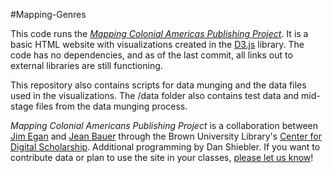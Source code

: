 #Mapping-Genres

This code runs the [_Mapping Colonial Americas Publishing Project_](http://www.stg.brown.edu/projects/mapping-genres/).  It is a basic HTML website with visualizations created in the [D3.js](http://www.d3js.org) library.  The code has no dependencies, and as of the last commit, all links out to external libraries are still functioning.

This repository also contains scripts for data munging and the data files used in the visualizations.  The /data folder also contains test data and mid-stage files from the data munging process.

_Mapping Colonial Americans Publishing Project_ is a collaboration between [Jim Egan](http://research.brown.edu/myresearch/James_Egan) and [Jean Bauer](http://www.jeanbauer.com) through the Brown University Library's [Center for Digital Scholarship](http://library.brown.edu/cds).  Additional programming by Dan Shiebler.  If you want to contribute data or plan to use the site in your classes, [please let us know](mailto:jean_bauer@brown.edu)!
